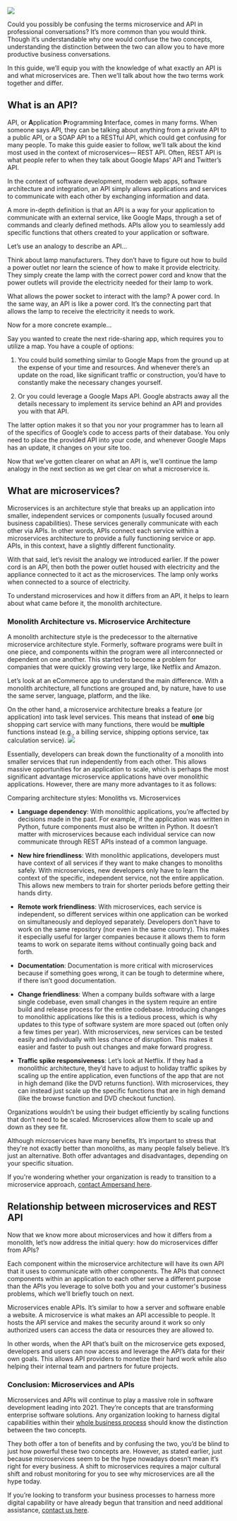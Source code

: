 ![](https://lh4.googleusercontent.com/aggTSSsep9FtJq0cMR_0WsxxtQgyZxrKrmNbUqQCuDIMlfp0_yHhU7p6n6RYgF8KDq-E_-oMWuFYA1QpKdvNBPKSEUJ6GiPp86RAv4yQrGi7lPhxeu-f7oVUCf7phdzsV7eG2AFX)

  

Could you possibly be confusing the terms microservice and API in professional conversations? It’s more common than you would think. Though it’s understandable why one would confuse the two concepts, understanding the distinction between the two can allow you to have more productive business conversations.

  

In this guide, we’ll equip you with the knowledge of what exactly an API is and what microservices are. Then we’ll talk about how the two terms work together and differ.

## What is an API?

API, or **A**pplication **P**rogramming **I**nterface, comes in many forms. When someone says API, they can be talking about anything from a private API to a public API, or a SOAP API to a RESTful API, which could get confusing for many people. To make this guide easier to follow, we’ll talk about the kind most used in the context of microservices— REST API. Often, REST API is what people refer to when they talk about Google Maps’ API and Twitter’s API.

  

In the context of software development, modern web apps, software architecture and integration, an API simply allows applications and services to communicate with each other by exchanging information and data.

  

A more in-depth definition is that an API is a way for your application to communicate with an external service, like Google Maps, through a set of commands and clearly defined methods. APIs allow you to seamlessly add specific functions that others created to your application or software.

  

Let’s use an analogy to describe an API…

Think about lamp manufacturers. They don’t have to figure out how to build a power outlet nor learn the science of how to make it provide electricity. They simply create the lamp with the correct power cord and know that the power outlets will provide the electricity needed for their lamp to work.

  

What allows the power socket to interact with the lamp? A power cord. In the same way, an API is like a power cord. It’s the connecting part that allows the lamp to receive the electricity it needs to work.

  

Now for a more concrete example…

  

Say you wanted to create the next ride-sharing app, which requires you to utilize a map. You have a couple of options:

1.  You could build something similar to Google Maps from the ground up at the expense of your time and resources. And whenever there’s an update on the road, like significant traffic or construction, you’d have to constantly make the necessary changes yourself.
    
2.  Or you could leverage a Google Maps API. Google abstracts away all the details necessary to implement its service behind an API and provides you with that API.
    

  

The latter option makes it so that you nor your programmer has to learn all of the specifics of Google’s code to access parts of their database. You only need to place the provided API into your code, and whenever Google Maps has an update, it changes on your site too.

  

Now that we’ve gotten clearer on what an API is, we’ll continue the lamp analogy in the next section as we get clear on what a microservice is.

## What are microservices?

Microservices is an architecture style that breaks up an application into smaller, independent services or components (usually focused around business capabilities). These services generally communicate with each other via APIs. In other words, APIs connect each service within a microservices architecture to provide a fully functioning service or app. APIs, in this context, have a slightly different functionality.

  

With that said, let’s revisit the analogy we introduced earlier. If the power cord is an API, then both the power outlet housed with electricity and the appliance connected to it act as the microservices. The lamp only works when connected to a source of electricity.

  

To understand microservices and how it differs from an API, it helps to learn about what came before it, the monolith architecture.

### Monolith Architecture vs. Microservice Architecture

A monolith architecture style is the predecessor to the alternative microservice architecture style. Formerly, software programs were built in one piece, and components within the program were all interconnected or dependent on one another. This started to become a problem for companies that were quickly growing very large, like Netflix and Amazon.

  

Let’s look at an eCommerce app to understand the main difference. With a monolith architecture, all functions are grouped and, by nature, have to use the same server, language, platform, and the like.

On the other hand, a microservice architecture breaks a feature (or application) into task level services. This means that instead of **one** big shopping cart service with many functions, there would be **multiple** functions instead (e.g., a billing service, shipping options service, tax calculation service). ![](https://lh5.googleusercontent.com/RrsZz_DUU1OULoLO2_SE_BdKEzPVficqbGRugHgjtGFhtNn0i8BhYSkguzR3cDpny4trzO_A4lf_r2sV2BPNK9duC12wYEYV1WKEnQOji7_7Sa6FZMQHLAGRbXZJOLjmJSu2Rz6u)

  

Essentially, developers can break down the functionality of a monolith into smaller services that run independently from each other. This allows massive opportunities for an application to scale, which is perhaps the most significant advantage microservice applications have over monolithic applications. However, there are many more advantages to it as follows:

  

Comparing architecture styles: Monoliths vs. Microservices

-   **Language dependency**: With monolithic applications, you’re affected by decisions made in the past. For example, if the application was written in Python, future components must also be written in Python. It doesn’t matter with microservices because each individual service can now communicate through REST APIs instead of a common language.
    
-   **New hire friendliness**: With monolithic applications, developers must have context of all services if they want to make changes to monoliths safely. With microservices, new developers only have to learn the context of the specific, independent service, not the entire application. This allows new members to train for shorter periods before getting their hands dirty.
    
-   **Remote work friendliness**: With microservices, each service is independent, so different services within one application can be worked on simultaneously and deployed separately. Developers don’t have to work on the same repository (nor even in the same country). This makes it especially useful for larger companies because it allows them to form teams to work on separate items without continually going back and forth.
    
-   **Documentation**: Documentation is more critical with microservices because if something goes wrong, it can be tough to determine where, if there isn’t good documentation.
    
-   **Change friendliness**: When a company builds software with a large single codebase, even small changes in the system require an entire build and release process for the entire codebase. Introducing changes to monolithic applications like this is a tedious process, which is why updates to this type of software system are more spaced out (often only a few times per year). With microservices, new services can be tested easily and individually with less chance of disruption. This makes it easier and faster to push out changes and make forward progress.
    
-   **Traffic spike responsiveness**: Let’s look at Netflix. If they had a monolithic architecture, they’d have to adjust to holiday traffic spikes by scaling up the entire application, even functions of the app that are not in high demand (like the DVD returns function). With microservices, they can instead just scale up the specific functions that are in high demand (like the browse function and DVD checkout function).
    

  

Organizations wouldn’t be using their budget efficiently by scaling functions that don’t need to be scaled. Microservices allow them to scale up and down as they see fit.

  

Although microservices have many benefits, It’s important to stress that they're not exactly better than monoliths, as many people falsely believe. It’s just an alternative. Both offer advantages and disadvantages, depending on your specific situation.

  

If you're wondering whether your organization is ready to transition to a microservice approach, [contact Ampersand here](https://www.ampersandtech.com/about/contact_us).

## Relationship between microservices and REST API

Now that we know more about microservices and how it differs from a monolith, let’s now address the initial query: how do microservices differ from APIs?

  

Each component within the microservice architecture will have its own API that it uses to communicate with other components. The APIs that connect components within an application to each other serve a different purpose than the APIs you leverage to solve both you and your customer's business problems, which we’ll briefly touch on next.

  

Microservices enable APIs. It’s similar to how a server and software enable a website. A microservice is what makes an API accessible to people. It hosts the API service and makes the security around it work so only authorized users can access the data or resources they are allowed to.

  

In other words, when the API that’s built on the microservice gets exposed, developers and users can now access and leverage the API’s data for their own goals. This allows API providers to monetize their hard work while also helping their internal team and partners for future projects.

### Conclusion: Microservices and APIs

Microservices and APIs will continue to play a massive role in software development leading into 2021. They’re concepts that are transforming enterprise software solutions. Any organization looking to harness digital capabilities within their [whole business process](https://www.ampersandtech.com/services/business-process) should know the distinction between the two concepts.

  

They both offer a ton of benefits and by confusing the two, you’d be blind to just how powerful these two concepts are. However, as stated earlier, just because microservices seem to be the hype nowadays doesn’t mean it’s right for every business. A shift to microservices requires a major cultural shift and robust monitoring for you to see why microservices are all the hype today.

  

If you’re looking to transform your business processes to harness more digital capability or have already begun that transition and need additional assistance, [contact us here](https://www.ampersandtech.com/about/contact_us).